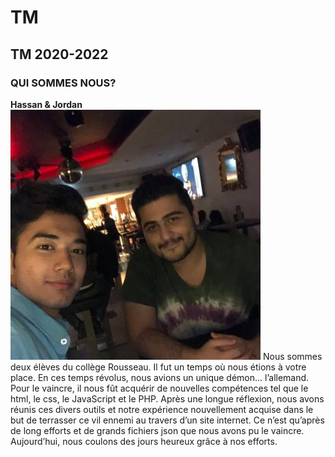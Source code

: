 # TM
## TM 2020-2022
### QUI SOMMES NOUS?
**Hassan & Jordan**
![GitHub Logo](/styles/img/img-2.png)
Nous sommes deux élèves du collège Rousseau. Il fut un temps où nous étions à votre place. En ces temps révolus, nous avions un unique démon... l’allemand. Pour le vaincre, il nous fût acquérir de nouvelles compétences tel que le html, le css, le JavaScript et le PHP. Après une longue réflexion, nous avons réunis ces divers outils et notre expérience nouvellement acquise dans le but de terrasser ce vil ennemi au travers d’un site internet. Ce n’est qu’après de long efforts et de grands fichiers json que nous avons pu le vaincre. Aujourd’hui, nous coulons des jours heureux grâce à nos efforts.
